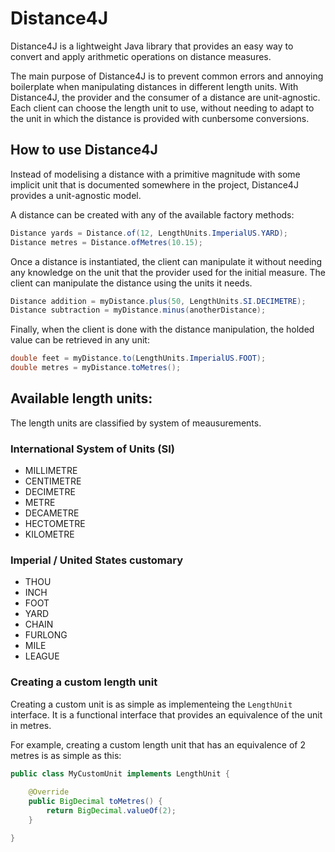 # Distance4J
Distance4J is a lightweight Java library that provides an easy way to convert and apply arithmetic operations on distance measures.

The main purpose of Distance4J is to prevent common errors and annoying boilerplate when manipulating distances in different length units. With Distance4J, the provider and the consumer of a distance are unit-agnostic. Each client can choose the length unit to use, without needing to adapt to the unit in which the distance is provided with cunbersome conversions.

## How to use Distance4J
Instead of modelising a distance with a primitive magnitude with some implicit unit that is documented somewhere in the project, Distance4J provides a unit-agnostic model.

A distance can be created with any of the available factory methods:

```java
Distance yards = Distance.of(12, LengthUnits.ImperialUS.YARD);
Distance metres = Distance.ofMetres(10.15);
```

Once a distance is instantiated, the client can manipulate it without needing any knowledge on the unit that the provider used for the initial measure. The client can manipulate the distance using the units it needs.

```java
Distance addition = myDistance.plus(50, LengthUnits.SI.DECIMETRE);
Distance subtraction = myDistance.minus(anotherDistance);
```

Finally, when the client is done with the distance manipulation, the holded value can be retrieved in any unit:

```java
double feet = myDistance.to(LengthUnits.ImperialUS.FOOT);
double metres = myDistance.toMetres();
```

## Available length units:
The length units are classified by system of meausurements.

### International System of Units (SI)
* MILLIMETRE
* CENTIMETRE
* DECIMETRE
* METRE
* DECAMETRE
* HECTOMETRE
* KILOMETRE

### Imperial / United States customary
* THOU
* INCH
* FOOT
* YARD
* CHAIN
* FURLONG
* MILE
* LEAGUE

### Creating a custom length unit
Creating a custom unit is as simple as implementeing the `LengthUnit` interface. It is a functional interface that provides an equivalence of the unit in metres.

For example, creating a custom length unit that has an equivalence of 2 metres is as simple as this:

```java
public class MyCustomUnit implements LengthUnit {
    
    @Override
    public BigDecimal toMetres() {
        return BigDecimal.valueOf(2);
    }

}
```

